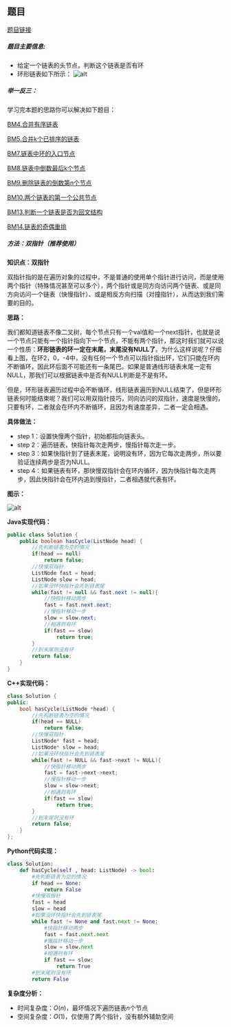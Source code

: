 ## 题目
[题目链接](https://www.nowcoder.com/practice/650474f313294468a4ded3ce0f7898b9?tpId=295&tqId=605&sourceUrl=/exam/oj&channenl=wgithub&fromPut=wgithub)

##### 题目主要信息:
- 给定一个链表的头节点，判断这个链表是否有环
- 环形链表如下所示：
![alt](https://uploadfiles.nowcoder.com/images/20220224/397721558_1645667358891/D2B5CA33BD970F64A6301FA75AE2EB22)

##### 举一反三：

学习完本题的思路你可以解决如下题目：

[BM4.合并有序链表](https://www.nowcoder.com/practice/a479a3f0c4554867b35356e0d57cf03d?tpId=295&sfm=html&channel=nowcoder)

[BM5.合并k个已排序的链表](https://www.nowcoder.com/practice/65cfde9e5b9b4cf2b6bafa5f3ef33fa6?tpId=295&sfm=html&channel=nowcoder)

[BM7.链表中环的入口节点](https://www.nowcoder.com/practice/6e630519bf86480296d0f1c868d425ad?tpId=295&sfm=html&channel=nowcoder)

[BM8.链表中倒数最后k个节点](https://www.nowcoder.com/practice/886370fe658f41b498d40fb34ae76ff9?tpId=295&sfm=html&channel=nowcoder)

[BM9.删除链表的倒数第n个节点](https://www.nowcoder.com/practice/f95dcdafbde44b22a6d741baf71653f6?tpId=295&sfm=html&channel=nowcoder)

[BM10.两个链表的第一个公共节点](https://www.nowcoder.com/practice/6ab1d9a29e88450685099d45c9e31e46?tpId=295&sfm=html&channel=nowcoder)

[BM13.判断一个链表是否为回文结构](https://www.nowcoder.com/practice/3fed228444e740c8be66232ce8b87c2f?tpId=295&sfm=html&channel=nowcoder)

[BM14.链表的奇偶重排](https://www.nowcoder.com/practice/02bf49ea45cd486daa031614f9bd6fc3?tpId=295&sfm=html&channel=nowcoder)

##### 方法：双指针（推荐使用）

**知识点：双指针**

双指针指的是在遍历对象的过程中，不是普通的使用单个指针进行访问，而是使用两个指针（特殊情况甚至可以多个），两个指针或是同方向访问两个链表、或是同方向访问一个链表（快慢指针）、或是相反方向扫描（对撞指针），从而达到我们需要的目的。

**思路：**

我们都知道链表不像二叉树，每个节点只有一个val值和一个next指针，也就是说一个节点只能有一个指针指向下一个节点，不能有两个指针，那这时我们就可以说一个性质：**环形链表的环一定在末尾，末尾没有NULL了**。为什么这样说呢？仔细看上图，在环2，0，-4中，没有任何一个节点可以指针指出环，它们只能在环内不断循环，因此环后面不可能还有一条尾巴。如果是普通线形链表末尾一定有NULL，那我们可以根据链表中是否有NULL判断是不是有环。

但是，环形链表遍历过程中会不断循环，线形链表遍历到NULL结束了，但是环形链表何时能结束呢？我们可以用双指针技巧，同向访问的双指针，速度是快慢的，只要有环，二者就会在环内不断循环，且因为有速度差异，二者一定会相遇。

**具体做法：**

- step 1：设置快慢两个指针，初始都指向链表头。
- step 2：遍历链表，快指针每次走两步，慢指针每次走一步。
- step 3：如果快指针到了链表末尾，说明没有环，因为它每次走两步，所以要验证连续两步是否为NULL。
- step 4：如果链表有环，那快慢双指针会在环内循环，因为快指针每次走两步，因此快指针会在环内追到慢指针，二者相遇就代表有环。

**图示：**

![alt](https://uploadfiles.nowcoder.com/images/20220224/397721558_1645668380741/C347FCC1F1A8B382DBF0D7DD7325B25B)

**Java实现代码：**
```java
public class Solution {
    public boolean hasCycle(ListNode head) {
        //先判断链表为空的情况
        if(head == null) 
            return false;
        //快慢双指针
        ListNode fast = head; 
        ListNode slow = head;
        //如果没环快指针会先到链表尾
        while(fast != null && fast.next != null){ 
            //快指针移动两步
            fast = fast.next.next; 
            //慢指针移动一步
            slow = slow.next; 
            //相遇则有环
            if(fast == slow) 
                return true;
        }
        //到末尾则没有环
        return false; 
    }
}
```
**C++实现代码：**
```cpp
class Solution {
public:
    bool hasCycle(ListNode *head) {
        //先判断链表为空的情况
        if(head == NULL) 
            return false;
        //快慢双指针
        ListNode* fast = head; 
        ListNode* slow = head;
        //如果没环快指针会先到链表尾
        while(fast != NULL && fast->next != NULL){ 
            //快指针移动两步
            fast = fast->next->next; 
            //慢指针移动一步
            slow = slow->next;
            //相遇则有环 
            if(fast == slow) 
                return true;
        }
        //到末尾则没有环
        return false; 
    }
};
```
**Python代码实现：**
```python
class Solution:
    def hasCycle(self , head: ListNode) -> bool:
        #先判断链表为空的情况
        if head == None: 
            return False
        #快慢双指针
        fast = head 
        slow = head
        #如果没环快指针会先到链表尾
        while fast != None and fast.next != None: 
            #快指针移动两步
            fast = fast.next.next 
            #慢指针移动一步
            slow = slow.next 
            #相遇则有环
            if fast == slow: 
                return True
        #到末尾则没有环
        return False 
```
**复杂度分析：**
- 时间复杂度：$O(n)$，最坏情况下遍历链表$n$个节点
- 空间复杂度：$O(1)$，仅使用了两个指针，没有额外辅助空间